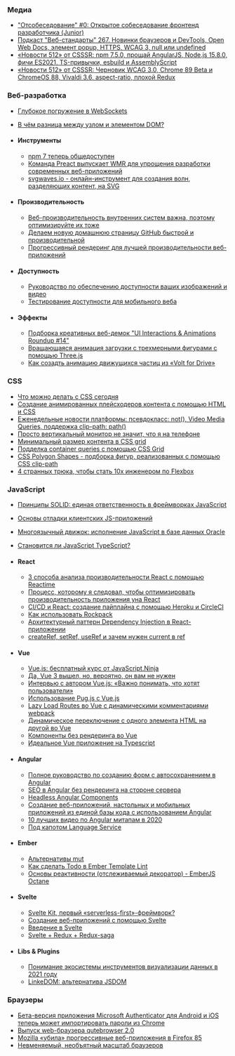 ### Медиа

* ["Отсобеседование" #0: Открытое собеседование фронтенд разработчика (Junior)](https://www.youtube.com/watch?v=25lCunO6yDQ)
* [Подкаст "Веб-стандарты" 267. Новинки браузеров и DevTools, Open Web Docs, элемент popup, HTTPS, WCAG 3, null или undefined](https://soundcloud.com/web-standards/episode-267)
* [ «Новости 512» от CSSSR: npm 7.5.0, прощай AngularJS, Node.js 15.8.0, фичи ES2021, TS-привычки, esbuild и AssemblyScript](https://soundcloud.com/csssr/npm-750-proshchay-angularjs-nodejs-1580-fichi-es2021-ts-privychki-esbuild-i-assemblyscript)
* [ «Новости 512» от CSSSR: Черновик WCAG 3.0, Chrome 89 Beta и ChromeOS 88, Vivaldi 3.6, aspect-ratio, плохой Redux](https://soundcloud.com/csssr/chernovik-wcag-30-chrome-89-beta-i-chromeos-88-vivaldi-36-aspect-ratio-plokhoy-redux)

### Веб-разработка

* [Глубокое погружение в WebSockets](https://blog.bitsrc.io/deep-dive-into-websockets-e6c4c7622423)
* [В чём разница между узлом и элементом DOM?](https://habr.com/ru/company/ruvds/blog/539096/)

*   #### Инструменты

    * [npm 7 теперь общедоступен](https://github.blog/2021-02-02-npm-7-is-now-generally-available/)
    * [Команда Preact выпускает WMR для упрощения разработки современных веб-приложений](https://www.infoq.com/news/2021/02/preact-wmr-release/)
    * [svgwaves.io - онлайн-инструмент для создания волн, разделяющих контент, на SVG](https://www.svgwaves.io/)


*   #### Производительность

    * [Веб-производительность внутренних систем важна, поэтому оптимизируйте их тоже](https://nooshu.github.io/blog/2021/02/03/the-importance-of-internal-system-performance/)
    * [Делаем новую домашнюю страницу GitHub быстрой и производительной ](https://github.blog/2021-01-29-making-githubs-new-homepage-fast-and-performant/)
    * [Прогрессивный рендеринг для лучшей производительности веб-приложений](https://habr.com/ru/company/skillfactory/blog/540294/)


*   #### Доступность

    * [Руководство по обеспечению доступности ваших изображений и видео ](https://designmodo.com/guide-images-videos-accessibility/)
    * [Тестирование доступности для мобильного веба ](https://www.deque.com/blog/accessibility-testing-for-the-mobile-web/)


*   #### Эффекты

    * [Подборка креативных веб-демок "UI Interactions & Animations Roundup #14"](https://tympanus.net/codrops/2021/02/05/ui-interactions-animations-roundup-14/)
    * [Вращающаяся анимация загрузки с трехмерными фигурами с помощью Three.js](https://tympanus.net/codrops/2021/02/03/rotating-loading-animation-of-3d-shapes-with-three-js/)
    * [Как созадть  анимацию движущихся частиц из «Volt for Drive»](https://tympanus.net/codrops/2021/02/01/how-to-code-the-travelling-particles-animation-from-volt-for-drive/)


### CSS

* [Что можно делать с CSS сегодня ](https://www.smashingmagazine.com/2021/02/things-you-can-do-with-css-today/)
* [Создание анимированных плейсходеров контента с помощью HTML и CSS](https://dev.to/xinnks/make-animated-content-placeholders-with-html-and-css-3ekn)
* [Еженедельные новости платформы: псевдокласс: not(), Video Media Queries, поддержка clip-path: path() ](https://css-tricks.com/weekly-platform-news-the-not-pseudo-class-video-media-queries-clip-path-path-support/)
* [Просто вертикальный монитор не значит, что я на телефоне](https://habr.com/ru/company/dcmiran/blog/541104/)
* [Минимальный размер контента в CSS grid](https://habr.com/ru/company/skillfactory/blog/540284/)
* [Подделка container queries с помощью CSS Grid](https://polypane.app/blog/faking-container-queries-with-css-grid/)
* [CSS Polygon Shapes - подборка фигур, реализованных с помощью CSS clip-path](https://codepen.io/yuanchuan/full/QWGWXPz)
* [4 странных трюка, чтобы стать 10x инженером по Flexbox ](https://patrickbrosset.com/articles/2021-02-02-4-Weird-Tricks-To-Become-A-10x-Flexbox-Engineer/)

### JavaScript

* [Принципы SOLID: единая ответственность в фреймворках JavaScript](https://blog.logrocket.com/solid-principles-single-responsibility-in-javascript-frameworks/)
* [Основы отладки клиентских JS-приложений](https://habr.com/ru/post/540732/)
* [Многоязычный движок: исполнение JavaScript в базе данных Oracle](https://medium.com/graalvm/mle-executing-javascript-in-oracle-database-c545feb1a010)
* [Становится ли JavaScript TypeScript? ](https://blog.bitsrc.io/does-typescript-influence-javascript-e03fd8af288d)

*   #### React

    * [3 способа анализа производительности React с помощью Reactime](https://kevinngo-js.medium.com/3-ways-to-analyze-react-performance-with-reactime-64f6cbbf330d)
    * [Процесс, которому я следовал, чтобы оптимизировать производительность приложения yна React](https://medium.com/@leandrotk_/the-process-i-followed-to-optimise-the-performance-of-a-react-app-57ae235a5fa9)
    * [CI/CD и React: создание пайплайна с помощью Heroku и CircleCI](https://blog.logrocket.com/ci-cd-and-react-create-a-pipeline-using-heroku-and-circleci/)
    * [Как использовать Rockpack](https://blog.logrocket.com/how-to-use-rockpack/)
    * [Архитектурный паттерн Dependency Injection в React-приложении](https://habr.com/ru/company/tinkoff/blog/540662/)
    * [createRef, setRef, useRef и зачем нужен current в ref](https://habr.com/ru/post/540442/)


*   #### Vue

    * [Vue.js: бесплатный курс от JavaScript.Ninja ](https://www.youtube.com/playlist?list=PLvTBThJr861yMBhpKafII3HZLAYujuNWw)
    * [Да, Vue 3 вышел, но, вероятно, он вам не нужен](https://itnext.io/yes-vue-3-is-out-but-you-probably-dont-need-it-%EF%B8%8F-3e60634991b4)
    * [Интервью с автором Vue.js: «Важно понимать, что хотят пользователи»](https://evrone.ru/evan-you-interview)
    * [Использование Pug.js с Vue.js](https://blog.logrocket.com/using-pug-js-with-vue-js/)
    * [Lazy Load Routes  во Vue с динамическими комментариями webpack](https://css-tricks.com/lazy-load-routes-in-vue-with-webpack-dynamic-comments/)
    * [Динамическое переключение с одного элемента HTML на другой во Vue ](https://css-tricks.com/dynamically-switching-from-one-html-element-to-another-in-vue/)
    * [Компоненты без рендеринга во Vue](https://webdevblog.ru/komponenty-bez-renderinga-vo-vue/)
    * [Идеальное Vue приложение на Typescript](https://habr.com/ru/post/540798/)


*   #### Angular

    * [Полное руководство по созданию форм с автосохранением в Angular](https://medium.com/javascript-in-plain-english/the-ultimate-guide-to-creating-auto-saving-forms-in-angular-29806875364)
    * [SEO в Angular без рендеринга на стороне сервера ](https://medium.com/codestory/seo-in-angular-without-server-side-rendering-fa7d984dd44b)
    * [Headless Angular Components](https://indepth.dev/posts/1416/headless-angular-components)
    * [Создание веб-приложений, настольных и мобильных приложений из единой базы кода с использованием Angular](https://indepth.dev/posts/1420/building-multi-platform-apps-from-a-single-codebase-using-angular)
    * [10 лучших видео по Angular митапам  в 2020](https://blog.meetupfeed.io/top10-angular-meetup-videos/)
    * [Под капотом Language Service](https://blog.angular.io/under-the-hood-of-the-language-service-ab763c26f522)


*   #### Ember

    * [Альтернативы mut ](https://balinterdi.com/blog/alternatives-to-mut/)
    * [Как сделать Todo в Ember Template Lint ](https://blog.emberjs.com/how-to-todo-in-ember-template-lint/)
    * [Основы реактивности (отслеживаемый декоратор) - EmberJS Octane](https://www.youtube.com/watch?v=o_M4D9tiitA&feature=youtu.be)


*   #### Svelte

    * [Svelte Kit, первый «serverless-first»-фреймворк?](https://www.voorhoede.nl/en/blog/svelte-kit-the-first-serverless-first-framework/)
    * [Создание веб-приложений с помощью Svelte](https://dev.to/kalashin1/building-web-apps-with-svelte-4bj7)
    * [Введение в Svelte ](https://deepdive.hashnode.dev/an-introduction-to-svelte)
    * [Svelte + Redux + Redux-saga](https://habr.com/ru/post/541188/)


*   #### Libs & Plugins

    * [Понимание экосистемы инструментов визуализации данных в 2021 году ](https://cube.dev/blog/dataviz-ecosystem-2021/)
    * [LinkeDOM: альтернатива JSDOM](https://webreflection.medium.com/linkedom-a-jsdom-alternative-53dd8f699311)


### Браузеры

* [Бета-версия приложения Microsoft Authenticator для Android и iOS теперь может импортировать пароли из Chrome](https://microsoftportal.net/microsoft/13572-beta-versija-prilozhenija-microsoft-authenticator-dlja-android-i-ios-teper-mozhet-importirovat-paroli-iz-chrome.html)
* [Выпуск web-браузера qutebrowser 2.0](https://www.opennet.ru/opennews/art.shtml?num=54502)
* [Mozilla «убила» прогрессивные веб-приложения в Firefox 85](https://dailycoding.io/article/bDQT1B1dXDwhEOlZvIiI)
* [Невменяемый, необъятный масштаб браузеров](https://habr.com/ru/post/541196/)